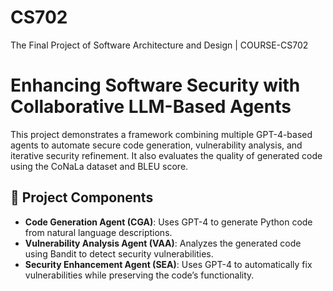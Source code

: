 # CS702
The Final Project of Software Architecture and Design | COURSE-CS702
# Enhancing Software Security with Collaborative LLM-Based Agents

This project demonstrates a framework combining multiple GPT-4-based agents to automate secure code generation, vulnerability analysis, and iterative security refinement. It also evaluates the quality of generated code using the CoNaLa dataset and BLEU score.

## 📌 Project Components

- **Code Generation Agent (CGA)**: Uses GPT-4 to generate Python code from natural language descriptions.
- **Vulnerability Analysis Agent (VAA)**: Analyzes the generated code using Bandit to detect security vulnerabilities.
- **Security Enhancement Agent (SEA)**: Uses GPT-4 to automatically fix vulnerabilities while preserving the code’s functionality.




